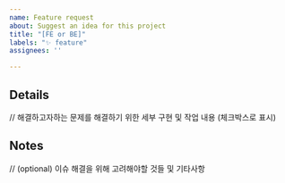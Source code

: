 ```yaml
---
name: Feature request
about: Suggest an idea for this project
title: "[FE or BE]"
labels: "✨ feature"
assignees: ''

---
```


## Details
// 해결하고자하는 문제를 해결하기 위한 세부 구현 및 작업 내용 (체크박스로 표시)

##  Notes
// (optional) 이슈 해결을 위해 고려해야할 것들 및 기타사항
